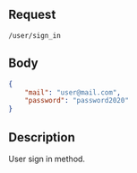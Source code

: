 ## Request
`/user/sign_in`
## Body
```json
{
    "mail": "user@mail.com",
    "password": "password2020"
}
```
## Description
User sign in method.